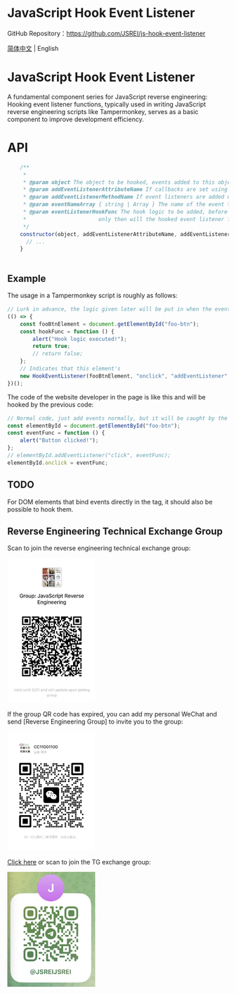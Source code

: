 # JavaScript Hook Event Listener

GitHub Repository：https://github.com/JSREI/js-hook-event-listener

[简体中文](./README.md) | English

# JavaScript Hook Event Listener

A fundamental component series for JavaScript reverse engineering: Hooking event listener functions, typically used in writing JavaScript reverse engineering scripts like Tampermonkey, serves as a basic component to improve development efficiency.

# API

```js
    /**
     *
     * @param object The object to be hooked, events added to this object will be hooked.
     * @param addEventListenerAttributeName If callbacks are set using properties,
     * @param addEventListenerMethodName If event listeners are added using methods, what is the name of this method? The default value is addEventListener.
     * @param eventNameArray { string | Array } The name of the event to be hooked, can be a single string representing a single event, or an array of strings representing multiple events.
     * @param eventListenerHookFunc The hook logic to be added, before executing the hooked event listener each time the hooked event is triggered, this function will be executed first. This method needs to return a value that can be converted to true,
     *                       only then will the hooked event listener function be executed, otherwise it will not be executed.
     */
    constructor(object, addEventListenerAttributeName, addEventListenerMethodName = "addEventListener", eventNameArray, eventListenerHookFunc) {
      // ...
    }
     
```

## Example

The usage in a Tampermonkey script is roughly as follows:

```js
// Lurk in advance, the logic given later will be put in when the event listener is added, usually relying on tools like Tampermonkey scripts to inject into the head of the normal page to execute first
(() => {
    const fooBtnElement = document.getElementById("foo-btn");
    const hookFunc = function () {
        alert("Hook logic executed!");
        return true;
        // return false;
    };
    // Indicates that this element's
    new HookEventListener(fooBtnElement, "onclick", "addEventListener", ["click"], hookFunc).addHook();
})();
```

The code of the website developer in the page is like this and will be hooked by the previous code:

```js
// Normal code, just add events normally, but it will be caught by the hook added before and quietly execute the hook logic first, and then execute the event callback method specified here
const elementById = document.getElementById("foo-btn");
const eventFunc = function () {
    alert("Button clicked!");
};
// elementById.addEventListener("click", eventFunc);
elementById.onclick = eventFunc;
```

## TODO
For DOM elements that bind events directly in the <HTMLElement> tag, it should also be possible to hook them.

## Reverse Engineering Technical Exchange Group

Scan to join the reverse engineering technical exchange group:

<img src="./README.assets/image-20241016230653669.png" style="width: 200px">

If the group QR code has expired, you can add my personal WeChat and send [Reverse Engineering Group] to invite you to the group:

<img src="./README.assets/image-20231030132026541-7614065.png" style="width: 200px">

[Click here](https://t.me/jsreijsrei) or scan to join the TG exchange group:

<img src="./README.assets/image-20241016231143315.png" style="width: 200px">


